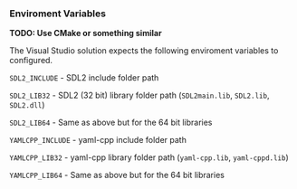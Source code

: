 
### Enviroment Variables

__TODO: Use CMake or something similar__
 
The Visual Studio solution expects the following enviroment variables to configured.

`SDL2_INCLUDE` - SDL2 include folder path

`SDL2_LIB32` - SDL2 (32 bit) library folder path (`SDL2main.lib`, `SDL2.lib`, `SDL2.dll`)

`SDL2_LIB64` - Same as above but for the 64 bit libraries

`YAMLCPP_INCLUDE` - yaml-cpp include folder path

`YAMLCPP_LIB32` - yaml-cpp library folder path (`yaml-cpp.lib`, `yaml-cppd.lib`) 

`YAMLCPP_LIB64` - Same as above but for the 64 bit libraries
